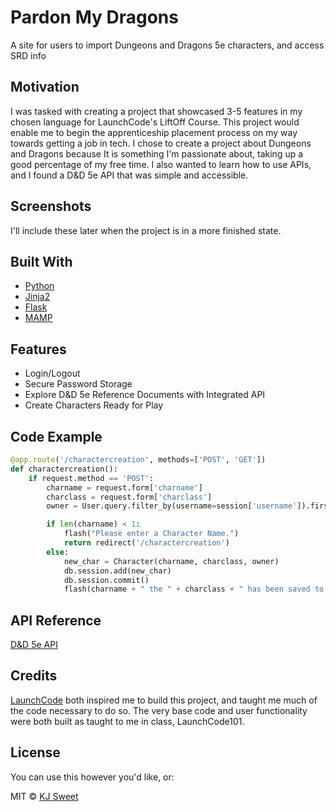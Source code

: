 # Pardon My Dragons
A site for users to import Dungeons and Dragons 5e characters, and access SRD info

## Motivation
I was tasked with creating a project that showcased 3-5 features in my chosen language for LaunchCode's LiftOff Course. This project would enable me to begin the apprenticeship placement process on my way towards getting a job in tech. I chose to create a project about Dungeons and Dragons because It is something I'm passionate about, taking up a good percentage of my free time. I also wanted to learn how to use APIs, and I found a D&D 5e API that was simple and accessible.

## Screenshots
I'll include these later when the project is in a more finished state.

## Built With
- [Python](https://www.python.org/)
- [Jinja2](http://jinja.pocoo.org/)
- [Flask](http://flask.pocoo.org/)
- [MAMP](https://www.mamp.info/en/)

## Features
- Login/Logout
- Secure Password Storage
- Explore D&D 5e Reference Documents with Integrated API
- Create Characters Ready for Play

## Code Example
```python
@app.route('/charactercreation', methods=['POST', 'GET'])
def charactercreation():
    if request.method == 'POST':
        charname = request.form['charname']
        charclass = request.form['charclass']
        owner = User.query.filter_by(username=session['username']).first()

        if len(charname) < 1:
            flash("Please enter a Character Name.")
            return redirect('/charactercreation')
        else:
            new_char = Character(charname, charclass, owner)
            db.session.add(new_char)
            db.session.commit()
            flash(charname + " the " + charclass + " has been saved to the database!")
```

## API Reference

[D&D 5e API](http://www.dnd5eapi.co/)

## Credits
[LaunchCode](https://www.launchcode.org/) both inspired me to build this project, and taught me much of the code necessary to do so. The very base code and user functionality were both built as taught to me in class, LaunchCode101.

## License
You can use this however you'd like, or:

MIT © [KJ Sweet](https://github.com/sweetk/pardonmydragons/blob/master/LICENSE)

